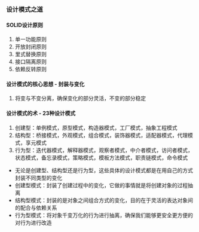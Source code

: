 <!--
 * @Author: your name
 * @Date: 2020-06-18 10:18:49
 * @LastEditTime: 2020-06-19 09:52:27
 * @LastEditors: Please set LastEditors
 * @Description: In User Settings Edit
 * @FilePath: /notes/docs/book1/02.readme.md
--> 
### 设计模式之道

#### SOLID设计原则

1. 单一功能原则
2. 开放封闭原则
3. 里式替换原则
4. 接口隔离原则
5. 依赖反转原则

#### 设计模式的核心思想 - 封装与变化

1. 将变与不变分离，确保变化的部分灵活，不变的部分稳定

#### 设计模式的术 - 23种设计模式

1. 创建型：单例模式，原型模式，构造器模式，工厂模式，抽象工程模式
2. 结构型：桥接模式，外观模式，组合模式，装饰器模式，适配器模式，代理模式，享元模式
3. 行为型：迭代器模式，解释器模式，观察者模式，中介者模式，访问者模式，状态模式，备忘录模式，策略模式，模板方法模式，职责链模式，命令模式

- 无论是创建型、结构型还是行为型，这些具体的设计模式都是在用自己的方式封装不同类型的变化
- 创建型模式：封装了创建过程中的变化，它做的事情就是将创建对象的过程抽离
- 结构型模式：封装的是对象之间组合方式的变化，目的在于灵活的表达对象间的配合与依赖关系
- 行为型模式：将对象千变万化的行为进行抽离，确保我们能够更安全更方便的对行为进行改造

